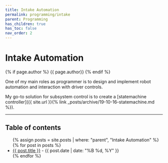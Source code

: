 ```yaml
---
title: Intake Automation
permalink: programming/intake
parent: Programming
has_children: true
has_toc: false
nav_order: 2
---
```


# Intake Automation

{% if page.author %} <span class="author">{{ page.author}}</span> {% endif %}

One of my main roles as programmer is to design and implement robot automation
and interaction with driver controls.

My go-to solution for subsystem control is to create a [statemachine
controller]({{ site.url }}{% link _posts/archive/19-10-16-statemachine.md %}).

---

<h2 class="text-delta">Table of contents</h2>

<ul id="markdown-toc">
	{% assign posts = site.posts | where: "parent", "Intake Automation" %}
	{% for post in posts %}
	<li>
		<a href="{{ post.url | absolute_url }}">{{ post.title }}</a> 
		- {{ post.date | date: "%B %d, %Y" }}
	</li>
	{% endfor %}
</ul>
